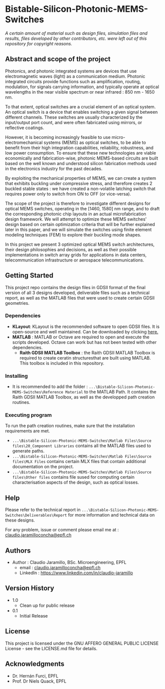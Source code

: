 # Bistable-Silicon-Photonic-MEMS-Switches

*A certain amount of material such as design files, simulation files and results, files developed by other contributors, etc. were left out of this repository for copyright reasons.*

## Abstract and scope of the project
Photonics, and photonic integrated systems are devices that use electromagnetic waves (light) as a communication medium. Photonic integrated circuits provide functions such as amplification, routing, modulation, for signals carrying information, and typically operate at optical wavelengths in the near visible spectrum or near infrared : 850 nm - 1650 nm.

To that extent, optical switches are a crucial element of an optical system. An optical switch is a device that enables switching a given signal between different channels. These switches are usually characterized by the input/output port count, and were often fabricated using mirrors, or reflective coatings. 

However, it is becoming increasingly feasible to use micro-electromechanical systems (MEMS) as optical switches, to be able to benefit from their high integration capabilities, reliability, robustness, and low power consumption. To ensure that these new technologies are viable economically and fabrication-wise, photonic MEMS-based circuits are built based on the well known and understood silicon fabrication methods used in the electronics industry for the past decades. 

By exploiting the mechanical properties of MEMS, we can create a system that exhibits buckling under compressive stress, and therefore creates 2 buckled stable states : we have created a non-volatile latching switch that requires power only to switch from ON to OFF (or vice-versa).

The scope of the project is therefore to investigate different designs for optical MEMS switches, operating in the [1460, 1580] nm range, and to draft the corresponding photonic chip layouts in an actual microfabrication design framework. We will attempt to optimize these MEMS switches' design based on certain optimization criteria that will be further explained later in this paper, and we will simulate the switches using finite element modeling techniques (FEM) to explore their buckling mode shapes. 

In this project we present 3 optimized optical MEMS switch architectures, their design philosophies and decisions, as well as their possible implementations in switch array grids for applications in data centers, telecommunication infrastructure or aerospace telecommunications.

## Getting Started
This project repo contains the design files in GDSII format of the final version of all 3 designs developed, deliverable files such as a technical report, as well as the MATLAB files that were used to create certain GDSII geometries.

### Dependencies

* **KLayout**: KLayout is the recommended software to open GDSII files. It is open-source and well maintained. Can be downloaded by clicking [here.](https://www.klayout.de/build.html) 
* **MATLAB** : MATLAB or Octave are required to open and execute the scripts developed. Octave can work but has not been tested with other dependencies.
  * **Raith GDSII MATLAB Toolbox** : the Raith GDSII MATLAB Toolbox is required to create ceratin structuresthat are built using MATLAB. This toolbox is included in this repository. 

### Installing

* It is recommended to add the folder : ```...\Bistable-Silicon-Photonic-MEMS-Switches\Reference Material``` to the MATLAB Path. It contains the Raith GDSII MATLAB Toolbox, as well as the developped path creation routines.

### Executing program

To run the path creation routines, make sure that the installation requirements are met. 
* ```...\Bistable-Silicon-Photonic-MEMS-Switches\Matlab Files\Source files\20_Component Libraries``` contains all the MATLAB files used to generate paths. 
* ```...\Bistable-Silicon-Photonic-MEMS-Switches\Matlab Files\Source files\MLX Files``` contains certain MLX files that contain additional documentation on the project. 
* ```...\Bistable-Silicon-Photonic-MEMS-Switches\Matlab Files\Source files\Other files``` contains file sused for computing certain characterisation aspects of the design, such as optical losses. 

## Help
Please refer to the technical report in ```...\Bistable-Silicon-Photonic-MEMS-Switches\Deliverables\Report``` for more information and technical data on these designs.

For any problem, issue or comment please email me at : 
<claudio.jaramilloconcha@epfl.ch>


## Authors
* Author : Claudio Jaramillo, BSc. Microengineering, EPFL 
  * email : <claudio.jaramilloconcha@epfl.ch>
  * LinkedIn : <https://www.linkedin.com/in/claudio-jaramillo>

## Version History

* 1.0
    * Clean up for public release
* 0.1
    * Initial Release

## License

This project is licensed under the GNU AFFERO GENERAL PUBLIC LICENSE License - see the LICENSE.md file for details.

## Acknowledgments
* Dr. Hernán Furci, EPFL
* Prof. Dr Niels Quack, EPFL
